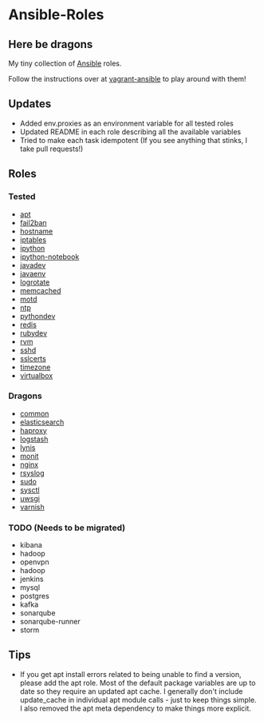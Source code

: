 # Ansible-Roles

## Here be dragons

My tiny collection of [Ansible](https://github.com/ansible/ansible) roles.

Follow the instructions over at [vagrant-ansible](https://github.com/ryankanno/vagrant-ansible) to play around with them!

## Updates

  * Added env.proxies as an environment variable for all tested roles
  * Updated README in each role describing all the available variables
  * Tried to make each task idempotent (If you see anything that stinks, I take pull requests!)

## Roles

### Tested

  * [apt](https://github.com/ryankanno/ansible-roles/tree/master/apt)
  * [fail2ban](https://github.com/ryankanno/ansible-roles/tree/master/fail2ban)
  * [hostname](https://github.com/ryankanno/ansible-roles/tree/master/hostname)
  * [iptables](https://github.com/ryankanno/ansible-roles/tree/master/iptables)
  * [ipython](https://github.com/ryankanno/ansible-roles/tree/master/ipython)
  * [ipython-notebook](https://github.com/ryankanno/ansible-roles/tree/master/ipython-notebook)
  * [javadev](https://github.com/ryankanno/ansible-roles/tree/master/javadev)
  * [javaenv](https://github.com/ryankanno/ansible-roles/tree/master/javaenv)
  * [logrotate](https://github.com/ryankanno/ansible-roles/tree/master/logrotate)
  * [memcached](https://github.com/ryankanno/ansible-roles/tree/master/memcached)
  * [motd](https://github.com/ryankanno/ansible-roles/tree/master/motd)
  * [ntp](https://github.com/ryankanno/ansible-roles/tree/master/ntp)
  * [pythondev](https://github.com/ryankanno/ansible-roles/tree/master/pythondev)
  * [redis](https://github.com/ryankanno/ansible-roles/tree/master/redis)
  * [rubydev](https://github.com/ryankanno/ansible-roles/tree/master/rubydev)
  * [rvm](https://github.com/ryankanno/ansible-roles/tree/master/rvm)
  * [sshd](https://github.com/ryankanno/ansible-roles/tree/master/sshd)
  * [sslcerts](https://github.com/ryankanno/ansible-roles/tree/master/sslcerts)
  * [timezone](https://github.com/ryankanno/ansible-roles/tree/master/timezone)
  * [virtualbox](https://github.com/ryankanno/ansible-roles/tree/master/virtualbox)

### Dragons

  * [common](https://github.com/ryankanno/ansible-roles/tree/master/common)
  * [elasticsearch](https://github.com/ryankanno/ansible-roles/tree/master/elasticsearch)
  * [haproxy](https://github.com/ryankanno/ansible-roles/tree/master/haproxy)
  * [logstash](https://github.com/ryankanno/ansible-roles/tree/master/logstash)
  * [lynis](https://github.com/ryankanno/ansible-roles/tree/master/lynis)
  * [monit](https://github.com/ryankanno/ansible-roles/tree/master/monit)
  * [nginx](https://github.com/ryankanno/ansible-roles/tree/master/nginx)
  * [rsyslog](https://github.com/ryankanno/ansible-roles/tree/master/rsyslog)
  * [sudo](https://github.com/ryankanno/ansible-roles/tree/master/sudo)
  * [sysctl](https://github.com/ryankanno/ansible-roles/tree/master/sysctl)
  * [uwsgi](https://github.com/ryankanno/ansible-roles/tree/master/uwsgi)
  * [varnish](https://github.com/ryankanno/ansible-roles/tree/master/varnish)

### TODO (Needs to be migrated)

  * kibana
  * hadoop
  * openvpn
  * hadoop
  * jenkins
  * mysql
  * postgres
  * kafka
  * sonarqube
  * sonarqube-runner
  * storm

## Tips

  * If you get apt install errors related to being unable to find a version, please add
    the apt role. Most of the default package variables are up to date so they
    require an updated apt cache.  I generally don't include update_cache in individual 
    apt module calls - just to keep things simple. I also removed the apt meta 
    dependency to make things more explicit.
